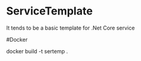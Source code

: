 # ServiceTemplate
It tends to be a basic template for .Net Core service

#Docker

docker build -t sertemp .